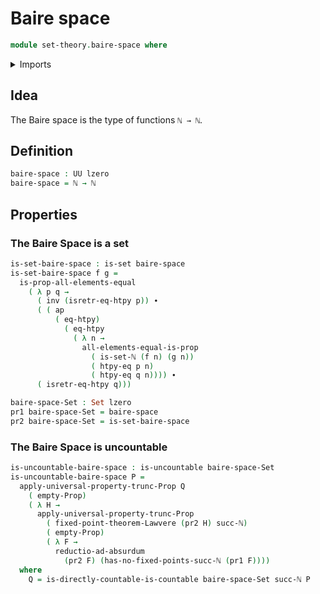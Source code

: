 # Baire space

```agda
module set-theory.baire-space where
```

<details><summary>Imports</summary>

```agda
open import elementary-number-theory.natural-numbers

open import foundation.dependent-pair-types
open import foundation.function-extensionality
open import foundation.lawveres-fixed-point-theorem
open import foundation.negation
open import foundation.propositional-truncations
open import foundation.universe-levels

open import foundation-core.empty-types
open import foundation-core.identity-types
open import foundation-core.propositions
open import foundation-core.sets

open import set-theory.countable-sets
open import set-theory.uncountable-sets
```

</details>

## Idea

The Baire space is the type of functions `ℕ → ℕ`.

## Definition

```agda
baire-space : UU lzero
baire-space = ℕ → ℕ
```

## Properties

### The Baire Space is a set

```agda
is-set-baire-space : is-set baire-space
is-set-baire-space f g =
  is-prop-all-elements-equal
    ( λ p q →
      ( inv (isretr-eq-htpy p)) ∙
      ( ( ap
          ( eq-htpy)
            ( eq-htpy
              ( λ n →
                all-elements-equal-is-prop
                  ( is-set-ℕ (f n) (g n))
                  ( htpy-eq p n)
                  ( htpy-eq q n)))) ∙
      ( isretr-eq-htpy q)))

baire-space-Set : Set lzero
pr1 baire-space-Set = baire-space
pr2 baire-space-Set = is-set-baire-space
```

### The Baire Space is uncountable

```agda
is-uncountable-baire-space : is-uncountable baire-space-Set
is-uncountable-baire-space P =
  apply-universal-property-trunc-Prop Q
    ( empty-Prop)
    ( λ H →
      apply-universal-property-trunc-Prop
        ( fixed-point-theorem-Lawvere (pr2 H) succ-ℕ)
        ( empty-Prop)
        ( λ F →
          reductio-ad-absurdum
            (pr2 F) (has-no-fixed-points-succ-ℕ (pr1 F))))
  where
    Q = is-directly-countable-is-countable baire-space-Set succ-ℕ P
```
